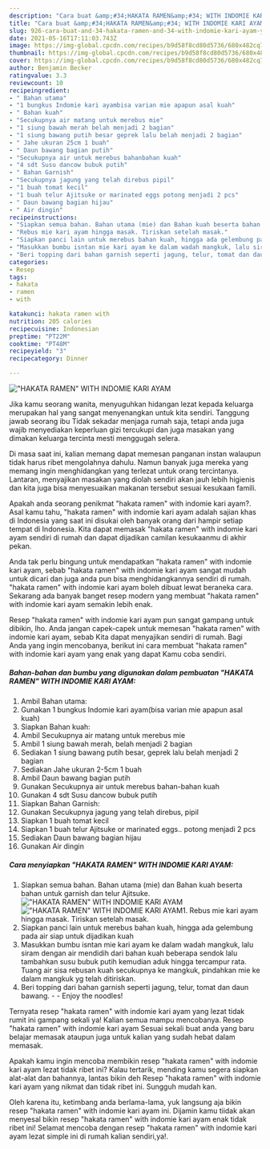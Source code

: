 ```yaml
---
description: "Cara buat &amp;#34;HAKATA RAMEN&amp;#34; WITH INDOMIE KARI AYAM yang enak Untuk Jualan"
title: "Cara buat &amp;#34;HAKATA RAMEN&amp;#34; WITH INDOMIE KARI AYAM yang enak Untuk Jualan"
slug: 926-cara-buat-and-34-hakata-ramen-and-34-with-indomie-kari-ayam-yang-enak-untuk-jualan
date: 2021-05-16T17:11:03.743Z
image: https://img-global.cpcdn.com/recipes/b9d58f8cd80d5736/680x482cq70/hakata-ramen-with-indomie-kari-ayam-foto-resep-utama.jpg
thumbnail: https://img-global.cpcdn.com/recipes/b9d58f8cd80d5736/680x482cq70/hakata-ramen-with-indomie-kari-ayam-foto-resep-utama.jpg
cover: https://img-global.cpcdn.com/recipes/b9d58f8cd80d5736/680x482cq70/hakata-ramen-with-indomie-kari-ayam-foto-resep-utama.jpg
author: Benjamin Becker
ratingvalue: 3.3
reviewcount: 10
recipeingredient:
- " Bahan utama"
- "1 bungkus Indomie kari ayambisa varian mie apapun asal kuah"
- " Bahan kuah"
- "Secukupnya air matang untuk merebus mie"
- "1 siung bawah merah belah menjadi 2 bagian"
- "1 siung bawang putih besar geprek lalu belah menjadi 2 bagian"
- " Jahe ukuran 25cm 1 buah"
- " Daun bawang bagian putih"
- "Secukupnya air untuk merebus bahanbahan kuah"
- "4 sdt Susu dancow bubuk putih"
- " Bahan Garnish"
- "Secukupnya jagung yang telah direbus pipil"
- "1 buah tomat kecil"
- "1 buah telur Ajitsuke or marinated eggs potong menjadi 2 pcs"
- " Daun bawang bagian hijau"
- " Air dingin"
recipeinstructions:
- "Siapkan semua bahan. Bahan utama (mie) dan Bahan kuah beserta bahan untuk garnish dan telur Ajitsuke."
- "Rebus mie kari ayam hingga masak. Tiriskan setelah masak."
- "Siapkan panci lain untuk merebus bahan kuah, hingga ada gelembung pada air siap untuk dijadikan kuah"
- "Masukkan bumbu isntan mie kari ayam ke dalam wadah mangkuk, lalu siram dengan air mendidih dari bahan kuah beberapa sendok lalu tambahkan susu bubuk putih kemudian aduk hingga tercampur rata. Tuang air sisa rebusan kuah secukupnya ke mangkuk, pindahkan mie ke dalam mangkuk yg telah ditiriskan."
- "Beri topping dari bahan garnish seperti jagung, telur, tomat dan daun bawang.  Enjoy the noodles!"
categories:
- Resep
tags:
- hakata
- ramen
- with

katakunci: hakata ramen with 
nutrition: 205 calories
recipecuisine: Indonesian
preptime: "PT22M"
cooktime: "PT48M"
recipeyield: "3"
recipecategory: Dinner

---
```



![&#34;HAKATA RAMEN&#34; WITH INDOMIE KARI AYAM](https://img-global.cpcdn.com/recipes/b9d58f8cd80d5736/680x482cq70/hakata-ramen-with-indomie-kari-ayam-foto-resep-utama.jpg)

Jika kamu seorang wanita, menyuguhkan hidangan lezat kepada keluarga merupakan hal yang sangat menyenangkan untuk kita sendiri. Tanggung jawab seorang ibu Tidak sekadar menjaga rumah saja, tetapi anda juga wajib menyediakan keperluan gizi tercukupi dan juga masakan yang dimakan keluarga tercinta mesti menggugah selera.

Di masa  saat ini, kalian memang dapat memesan panganan instan walaupun tidak harus ribet mengolahnya dahulu. Namun banyak juga mereka yang memang ingin menghidangkan yang terlezat untuk orang tercintanya. Lantaran, menyajikan masakan yang diolah sendiri akan jauh lebih higienis dan kita juga bisa menyesuaikan makanan tersebut sesuai kesukaan famili. 



Apakah anda seorang penikmat &#34;hakata ramen&#34; with indomie kari ayam?. Asal kamu tahu, &#34;hakata ramen&#34; with indomie kari ayam adalah sajian khas di Indonesia yang saat ini disukai oleh banyak orang dari hampir setiap tempat di Indonesia. Kita dapat memasak &#34;hakata ramen&#34; with indomie kari ayam sendiri di rumah dan dapat dijadikan camilan kesukaanmu di akhir pekan.

Anda tak perlu bingung untuk mendapatkan &#34;hakata ramen&#34; with indomie kari ayam, sebab &#34;hakata ramen&#34; with indomie kari ayam sangat mudah untuk dicari dan juga anda pun bisa menghidangkannya sendiri di rumah. &#34;hakata ramen&#34; with indomie kari ayam boleh dibuat lewat beraneka cara. Sekarang ada banyak banget resep modern yang membuat &#34;hakata ramen&#34; with indomie kari ayam semakin lebih enak.

Resep &#34;hakata ramen&#34; with indomie kari ayam pun sangat gampang untuk dibikin, lho. Anda jangan capek-capek untuk memesan &#34;hakata ramen&#34; with indomie kari ayam, sebab Kita dapat menyajikan sendiri di rumah. Bagi Anda yang ingin mencobanya, berikut ini cara membuat &#34;hakata ramen&#34; with indomie kari ayam yang enak yang dapat Kamu coba sendiri.

<!--inarticleads1-->

##### Bahan-bahan dan bumbu yang digunakan dalam pembuatan &#34;HAKATA RAMEN&#34; WITH INDOMIE KARI AYAM:

1. Ambil  Bahan utama:
1. Gunakan 1 bungkus Indomie kari ayam(bisa varian mie apapun asal kuah)
1. Siapkan  Bahan kuah:
1. Ambil Secukupnya air matang untuk merebus mie
1. Ambil 1 siung bawah merah, belah menjadi 2 bagian
1. Sediakan 1 siung bawang putih besar, geprek lalu belah menjadi 2 bagian
1. Sediakan  Jahe ukuran 2-5cm 1 buah
1. Ambil  Daun bawang bagian putih
1. Gunakan Secukupnya air untuk merebus bahan-bahan kuah
1. Gunakan 4 sdt Susu dancow bubuk putih
1. Siapkan  Bahan Garnish:
1. Gunakan Secukupnya jagung yang telah direbus, pipil
1. Siapkan 1 buah tomat kecil
1. Siapkan 1 buah telur Ajitsuke or marinated eggs.. potong menjadi 2 pcs
1. Sediakan  Daun bawang bagian hijau
1. Gunakan  Air dingin




<!--inarticleads2-->

##### Cara menyiapkan &#34;HAKATA RAMEN&#34; WITH INDOMIE KARI AYAM:

1. Siapkan semua bahan. Bahan utama (mie) dan Bahan kuah beserta bahan untuk garnish dan telur Ajitsuke.
<img src="https://img-global.cpcdn.com/steps/6a99ab6349c4171f/160x128cq70/hakata-ramen-with-indomie-kari-ayam-langkah-memasak-1-foto.jpg" alt="&#34;HAKATA RAMEN&#34; WITH INDOMIE KARI AYAM"><img src="https://img-global.cpcdn.com/steps/05c8b303e592aac7/160x128cq70/hakata-ramen-with-indomie-kari-ayam-langkah-memasak-1-foto.jpg" alt="&#34;HAKATA RAMEN&#34; WITH INDOMIE KARI AYAM">1. Rebus mie kari ayam hingga masak. Tiriskan setelah masak.
1. Siapkan panci lain untuk merebus bahan kuah, hingga ada gelembung pada air siap untuk dijadikan kuah
1. Masukkan bumbu isntan mie kari ayam ke dalam wadah mangkuk, lalu siram dengan air mendidih dari bahan kuah beberapa sendok lalu tambahkan susu bubuk putih kemudian aduk hingga tercampur rata. Tuang air sisa rebusan kuah secukupnya ke mangkuk, pindahkan mie ke dalam mangkuk yg telah ditiriskan.
1. Beri topping dari bahan garnish seperti jagung, telur, tomat dan daun bawang. -  - Enjoy the noodles!




Ternyata resep &#34;hakata ramen&#34; with indomie kari ayam yang lezat tidak rumit ini gampang sekali ya! Kalian semua mampu mencobanya. Resep &#34;hakata ramen&#34; with indomie kari ayam Sesuai sekali buat anda yang baru belajar memasak ataupun juga untuk kalian yang sudah hebat dalam memasak.

Apakah kamu ingin mencoba membikin resep &#34;hakata ramen&#34; with indomie kari ayam lezat tidak ribet ini? Kalau tertarik, mending kamu segera siapkan alat-alat dan bahannya, lantas bikin deh Resep &#34;hakata ramen&#34; with indomie kari ayam yang nikmat dan tidak ribet ini. Sungguh mudah kan. 

Oleh karena itu, ketimbang anda berlama-lama, yuk langsung aja bikin resep &#34;hakata ramen&#34; with indomie kari ayam ini. Dijamin kamu tiidak akan menyesal bikin resep &#34;hakata ramen&#34; with indomie kari ayam enak tidak ribet ini! Selamat mencoba dengan resep &#34;hakata ramen&#34; with indomie kari ayam lezat simple ini di rumah kalian sendiri,ya!.


